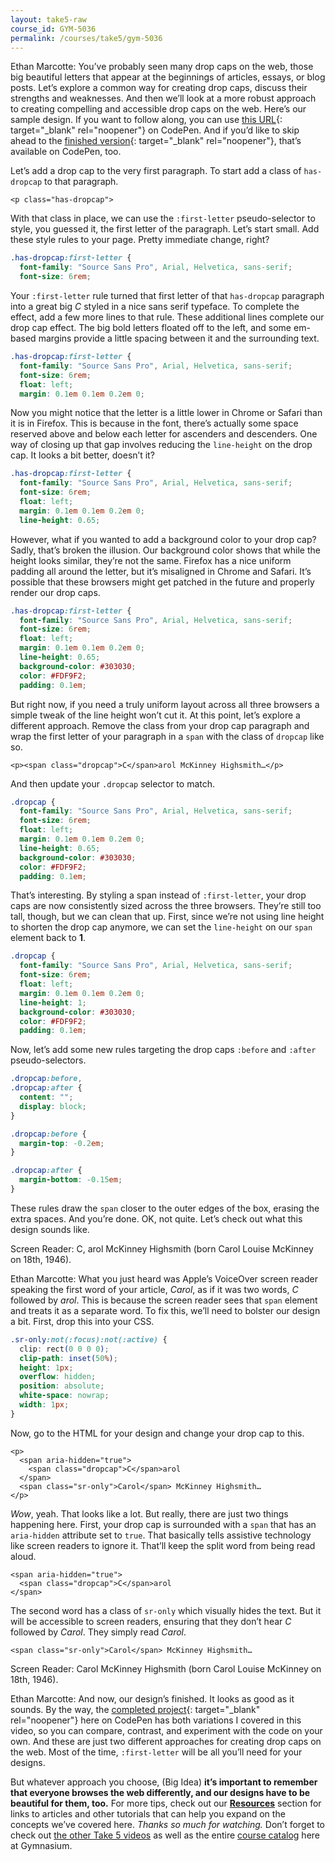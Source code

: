 ```yaml
---
layout: take5-raw
course_id: GYM-5036
permalink: /courses/take5/gym-5036
---
```


Ethan Marcotte: You’ve probably seen many drop caps on the web, those big beautiful letters that appear at the beginnings of articles, essays, or blog posts. Let’s explore a common way for creating drop caps, discuss their strengths and weaknesses. And then we’ll look at a more robust approach to creating compelling and accessible drop caps on the web. Here’s our sample design. If you want to follow along, you can use [this URL][1]{: target="_blank" rel="noopener"} on CodePen. And if you’d like to skip ahead to the [finished version][2]{: target="_blank" rel="noopener"}, that’s available on CodePen, too.

Let’s add a drop cap to the very first paragraph. To start add a class of `has-dropcap` to that paragraph.

```markup
<p class="has-dropcap">
```

With that class in place, we can use the `:first-letter` pseudo-selector to style, you guessed it, the first letter of the paragraph. Let’s start small. Add these style rules to your page. Pretty immediate change, right?

```css
.has-dropcap:first-letter {
  font-family: "Source Sans Pro", Arial, Helvetica, sans-serif;
  font-size: 6rem;
```

Your `:first-letter` rule turned that first letter of that `has-dropcap` paragraph into a great big *C* styled in a nice sans serif typeface. To complete the effect, add a few more lines to that rule. These additional lines complete our drop cap effect. The big bold letters floated off to the left, and some em-based margins provide a little spacing between it and the surrounding text.

```css
.has-dropcap:first-letter {
  font-family: "Source Sans Pro", Arial, Helvetica, sans-serif;
  font-size: 6rem;
  float: left;
  margin: 0.1em 0.1em 0.2em 0;
```

Now you might notice that the letter is a little lower in Chrome or Safari than it is in Firefox. This is because in the font, there’s actually some space reserved above and below each letter for ascenders and descenders. One way of closing up that gap involves reducing the `line-height` on the drop cap. It looks a bit better, doesn’t it?

```css
.has-dropcap:first-letter {
  font-family: "Source Sans Pro", Arial, Helvetica, sans-serif;
  font-size: 6rem;
  float: left;
  margin: 0.1em 0.1em 0.2em 0;
  line-height: 0.65;
```

However, what if you wanted to add a background color to your drop cap? Sadly, that’s broken the illusion. Our background color shows that while the height looks similar, they’re not the same. Firefox has a nice uniform padding all around the letter, but it’s misaligned in Chrome and Safari. It’s possible that these browsers might get patched in the future and properly render our drop caps.

```css
.has-dropcap:first-letter {
  font-family: "Source Sans Pro", Arial, Helvetica, sans-serif;
  font-size: 6rem;
  float: left;
  margin: 0.1em 0.1em 0.2em 0;
  line-height: 0.65;
  background-color: #303030;
  color: #FDF9F2;
  padding: 0.1em;
```

But right now, if you need a truly uniform layout across all three browsers a simple tweak of the line height won’t cut it. At this point, let’s explore a different approach. Remove the class from your drop cap paragraph and wrap the first letter of your paragraph in a `span` with the class of `dropcap` like so.

```markup
<p><span class="dropcap">C</span>arol McKinney Highsmith…</p>
```

And then update your `.dropcap` selector to match.

```css
.dropcap {
  font-family: "Source Sans Pro", Arial, Helvetica, sans-serif;
  font-size: 6rem;
  float: left;
  margin: 0.1em 0.1em 0.2em 0;
  line-height: 0.65;
  background-color: #303030;
  color: #FDF9F2;
  padding: 0.1em;
```

That’s interesting. By styling a span instead of `:first-letter`, your drop caps are now consistently sized across the three browsers. They’re still too tall, though, but we can clean that up. First, since we’re not using line height to shorten the drop cap anymore, we can set the `line-height` on our `span` element back to **1**.

```css
.dropcap {
  font-family: "Source Sans Pro", Arial, Helvetica, sans-serif;
  font-size: 6rem;
  float: left;
  margin: 0.1em 0.1em 0.2em 0;
  line-height: 1;
  background-color: #303030;
  color: #FDF9F2;
  padding: 0.1em;
```

Now, let’s add some new rules targeting the drop caps `:before` and `:after` pseudo-selectors.

```css
.dropcap:before,
.dropcap:after {
  content: "";
  display: block;
}

.dropcap:before {
  margin-top: -0.2em;
}

.dropcap:after {
  margin-bottom: -0.15em;
}
```

These rules draw the `span` closer to the outer edges of the box, erasing the extra spaces. And you’re done. OK, not quite. Let’s check out what this design sounds like.

Screen Reader: C, arol McKinney Highsmith (born Carol Louise McKinney on 18th, 1946).

Ethan Marcotte: What you just heard was Apple’s VoiceOver screen reader speaking the first word of your article, *Carol*, as if it was two words, *C* followed by *arol*. This is because the screen reader sees that `span` element and treats it as a separate word. To fix this, we’ll need to bolster our design a bit. First, drop this into your CSS.

```css
.sr-only:not(:focus):not(:active) {
  clip: rect(0 0 0 0);
  clip-path: inset(50%);
  height: 1px;
  overflow: hidden;
  position: absolute;
  white-space: nowrap;
  width: 1px;
}
```

Now, go to the HTML for your design and change your drop cap to this.

```markup
<p>
  <span aria-hidden="true">
    <span class="dropcap">C</span>arol
  </span>
  <span class="sr-only">Carol</span> McKinney Highsmith…
</p>
```

*Wow*, yeah. That looks like a lot. But really, there are just two things happening here. First, your drop cap is surrounded with a `span` that has an `aria-hidden` attribute set to `true`. That basically tells assistive technology like screen readers to ignore it. That’ll keep the split word from being read aloud.

```markup
<span aria-hidden="true">
  <span class="dropcap">C</span>arol
</span>
```

The second word has a class of `sr-only` which visually hides the text. But it will be accessible to screen readers, ensuring that they don’t hear *C* followed by *Carol*. They simply read *Carol*.

```markup
<span class="sr-only">Carol</span> McKinney Highsmith…
```

Screen Reader: Carol McKinney Highsmith (born Carol Louise McKinney on 18th, 1946).

Ethan Marcotte: And now, our design’s finished. It looks as good as it sounds. By the way, the [completed project][2]{: target="_blank" rel="noopener"} here on CodePen has both variations I covered in this video, so you can compare, contrast, and experiment with the code on your own. And these are just two different approaches for creating drop caps on the web. Most of the time, `:first-letter` will be all you’ll need for your designs.

But whatever approach you choose, (Big Idea) **it’s important to remember that everyone browses the web differently, and our designs have to be beautiful for them, too.** For more tips, check out our [**Resources**](#tutorial-resources) section for links to articles and other tutorials that can help you expand on the concepts we’ve covered here. *Thanks so much for watching.* Don’t forget to check out [the other Take 5 videos][3] as well as the entire [course catalog][4] here at Gymnasium.

[1]: https://cdpn.io/zYvEWLL
[2]: https://cdpn.io/QWjqmZg
[3]: https://thegymnasium.com/courses/take5
[4]: https://thegymnasium.com/courses

